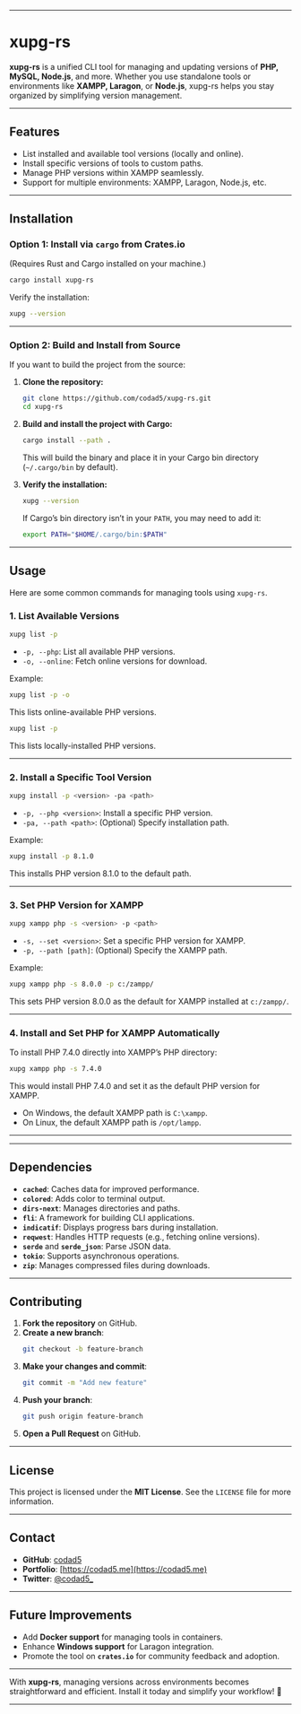 
---

# **xupg-rs**

**xupg-rs** is a unified CLI tool for managing and updating versions of **PHP, MySQL, Node.js**, and more. Whether you use standalone tools or environments like **XAMPP, Laragon**, or **Node.js**, xupg-rs helps you stay organized by simplifying version management.

---

## **Features**

- List installed and available tool versions (locally and online).
- Install specific versions of tools to custom paths.
- Manage PHP versions within XAMPP seamlessly.
- Support for multiple environments: XAMPP, Laragon, Node.js, etc.

---

## **Installation**

### Option 1: Install via `cargo` from Crates.io  
(Requires Rust and Cargo installed on your machine.)  

```bash
cargo install xupg-rs
```

Verify the installation:

```bash
xupg --version
```

---

### Option 2: Build and Install from Source

If you want to build the project from the source:

1. **Clone the repository:**

   ```bash
   git clone https://github.com/codad5/xupg-rs.git
   cd xupg-rs
   ```

2. **Build and install the project with Cargo:**

   ```bash
   cargo install --path .
   ```

   This will build the binary and place it in your Cargo bin directory (`~/.cargo/bin` by default).

3. **Verify the installation:**

   ```bash
   xupg --version
   ```

   If Cargo’s bin directory isn’t in your `PATH`, you may need to add it:  

   ```bash
   export PATH="$HOME/.cargo/bin:$PATH"
   ```

---

## **Usage**

Here are some common commands for managing tools using `xupg-rs`.

### 1. **List Available Versions**

```bash
xupg list -p
```

- `-p, --php`: List all available PHP versions.
- `-o, --online`: Fetch online versions for download.

Example:

```bash
xupg list -p -o
```

This lists online-available PHP versions.

```bash
xupg list -p
```
This lists locally-installed PHP versions.

---

### 2. **Install a Specific Tool Version**

```bash
xupg install -p <version> -pa <path>
```

- `-p, --php <version>`: Install a specific PHP version.
- `-pa, --path <path>`: (Optional) Specify installation path.

Example:

```bash
xupg install -p 8.1.0
```

This installs PHP version 8.1.0 to the default path.

---

### 3. **Set PHP Version for XAMPP**

```bash
xupg xampp php -s <version> -p <path>
```

- `-s, --set <version>`: Set a specific PHP version for XAMPP.
- `-p, --path [path]`: (Optional) Specify the XAMPP path.

Example:

```bash
xupg xampp php -s 8.0.0 -p c:/zampp/
```

This sets PHP version 8.0.0 as the default for XAMPP installed at `c:/zampp/`.

---

### 4. **Install and Set PHP for XAMPP Automatically**

To install PHP 7.4.0 directly into XAMPP’s PHP directory:

```bash
xupg xampp php -s 7.4.0
```
This would install PHP 7.4.0 and set it as the default PHP version for XAMPP.
- On Windows, the default XAMPP path is `C:\xampp`.
- On Linux, the default XAMPP path is `/opt/lampp`.


---

---

## **Dependencies**

- **`cached`**: Caches data for improved performance.
- **`colored`**: Adds color to terminal output.
- **`dirs-next`**: Manages directories and paths.
- **`fli`**: A framework for building CLI applications.
- **`indicatif`**: Displays progress bars during installation.
- **`reqwest`**: Handles HTTP requests (e.g., fetching online versions).
- **`serde`** and **`serde_json`**: Parse JSON data.
- **`tokio`**: Supports asynchronous operations.
- **`zip`**: Manages compressed files during downloads.

---

## **Contributing**

1. **Fork the repository** on GitHub.
2. **Create a new branch**:  
   ```bash
   git checkout -b feature-branch
   ```
3. **Make your changes and commit**:  
   ```bash
   git commit -m "Add new feature"
   ```
4. **Push your branch**:  
   ```bash
   git push origin feature-branch
   ```
5. **Open a Pull Request** on GitHub.

---

## **License**

This project is licensed under the **MIT License**. See the `LICENSE` file for more information.

---

## **Contact**

- **GitHub**: [codad5](https://github.com/codad5)  
- **Portfolio**: [https://codad5.me](https://codad5.me)  
- **Twitter**: [@codad5_](https://twitter.com/codad5_)

---

## **Future Improvements**

- Add **Docker support** for managing tools in containers.
- Enhance **Windows support** for Laragon integration.
- Promote the tool on **`crates.io`** for community feedback and adoption.

---

With **xupg-rs**, managing versions across environments becomes straightforward and efficient. Install it today and simplify your workflow! 🚀

---
